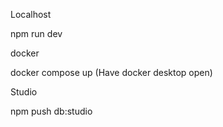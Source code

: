 Localhost

npm run dev

docker

docker compose up (Have docker desktop open)

Studio

npm push db:studio
